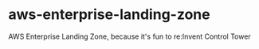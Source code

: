 # aws-enterprise-landing-zone
AWS Enterprise Landing Zone, because it's fun to re:Invent Control Tower
